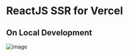 # ReactJS SSR for Vercel

## On Local Development
![image](https://user-images.githubusercontent.com/1437205/218609850-83bf56d4-dee1-4b9d-a1e8-e4f5263d05ad.png)

